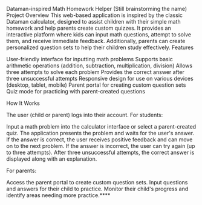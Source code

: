 Dataman-inspired Math Homework Helper (Still brainstorming the name)
Project Overview
This web-based application is inspired by the classic Dataman calculator, designed to assist children with their simple math homework and help parents create custom quizzes. It provides an interactive platform where kids can input math questions, attempt to solve them, and receive immediate feedback. Additionally, parents can create personalized question sets to help their children study effectively.
Features

User-friendly interface for inputting math problems
Supports basic arithmetic operations (addition, subtraction, multiplication, division)
Allows three attempts to solve each problem
Provides the correct answer after three unsuccessful attempts
Responsive design for use on various devices (desktop, tablet, mobile)
Parent portal for creating custom question sets
Quiz mode for practicing with parent-created questions

How It Works

The user (child or parent) logs into their account.
For students:

Input a math problem into the calculator interface or select a parent-created quiz.
The application presents the problem and waits for the user's answer.
If the answer is correct, the user receives positive feedback and can move on to the next problem.
If the answer is incorrect, the user can try again (up to three attempts).
After three unsuccessful attempts, the correct answer is displayed along with an explanation.


For parents:

Access the parent portal to create custom question sets.
Input questions and answers for their child to practice.
Monitor their child's progress and identify areas needing more practice.****
